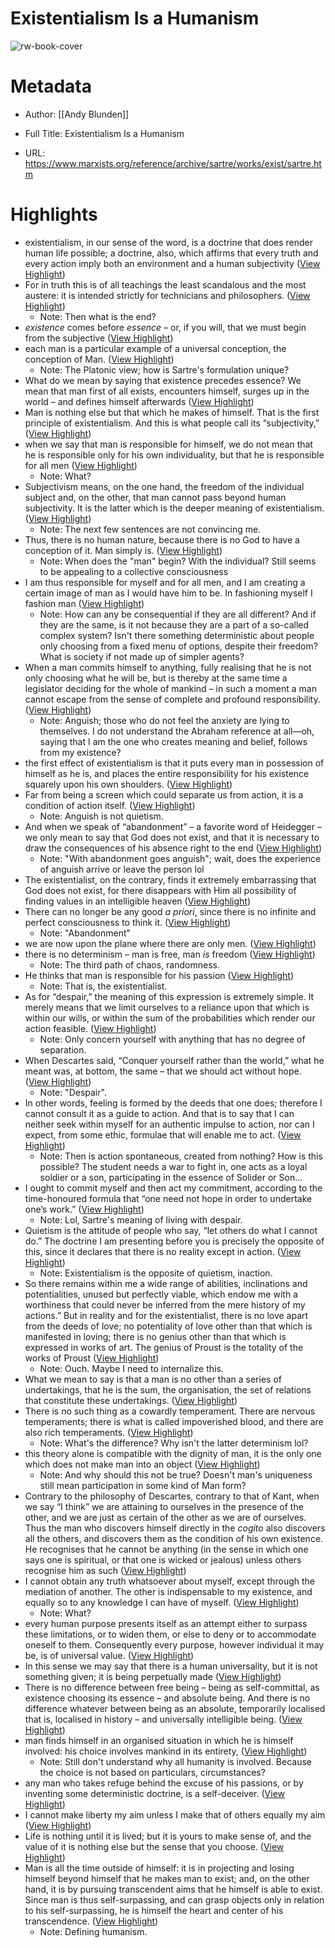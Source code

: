# Existentialism Is a Humanism

![rw-book-cover](https://readwise-assets.s3.amazonaws.com/static/images/article3.5c705a01b476.png)

# Metadata
- Author: [[Andy Blunden]]
- Full Title: Existentialism Is a Humanism

- URL: https://www.marxists.org/reference/archive/sartre/works/exist/sartre.htm

# Highlights
- existentialism, in our sense of the word, is a doctrine that does render human life possible; a doctrine, also, which affirms that every truth and every action imply both an environment and a human subjectivity ([View Highlight](https://read.readwise.io/read/01hp7gmbzs7arm7qrp8a2q2s4n))
- For in truth this is of all teachings the least scandalous and the most austere: it is intended strictly for technicians and philosophers. ([View Highlight](https://read.readwise.io/read/01hp7gp9996qzvd0tr3cqsv1xa))
    - Note: Then what is the end?
- *existence* comes before *essence* – or, if you will, that we must begin from the subjective ([View Highlight](https://read.readwise.io/read/01hp9btn5rzvpc3avbbde762mf))
- each man is a particular example of a universal conception, the conception of Man. ([View Highlight](https://read.readwise.io/read/01hp9bxgpenq5wtz7ft6hczvyf))
    - Note: The Platonic view; how is Sartre's formulation unique?
- What do we mean by saying that existence precedes essence? We mean that man first of all exists, encounters himself, surges up in the world – and defines himself afterwards ([View Highlight](https://read.readwise.io/read/01hp9c123brqdmh5rq4vy2kzdg))
- Man is nothing else but that which he makes of himself. That is the first principle of existentialism. And this is what people call its “subjectivity,” ([View Highlight](https://read.readwise.io/read/01hp9c0rq79w41axbkkdh9cw2r))
- when we say that man is responsible for himself, we do not mean that he is responsible only for his own individuality, but that he is responsible for all men ([View Highlight](https://read.readwise.io/read/01hp9c6df038vzvgyhycksj5n1))
    - Note: What?
- Subjectivism means, on the one hand, the freedom of the individual subject and, on the other, that man cannot pass beyond human subjectivity. It is the latter which is the deeper meaning of existentialism. ([View Highlight](https://read.readwise.io/read/01hp9c7fkw54tspycnstwgfd9v))
    - Note: The next few sentences are not convincing me.
- Thus, there is no human nature, because there is no God to have a conception of it. Man simply is. ([View Highlight](https://read.readwise.io/read/01hp9c1cggq9xbrhnm0f1mhdnn))
    - Note: When does the "man" begin? With the individual? Still seems to be appealing to a collective consciousness
- I am thus responsible for myself and for all men, and I am creating a certain image of man as I would have him to be. In fashioning myself I fashion man ([View Highlight](https://read.readwise.io/read/01hp9cgdxzpprr77tt9zq339cb))
    - Note: How can any be consequential if they are all different? And if they are the same, is it not because they are a part of a so-called complex system? Isn't there something deterministic about people only choosing from a fixed menu of options, despite their freedom? What is society if not made up of simpler agents?
- When a man commits himself to anything, fully realising that he is not only choosing what he will be, but is thereby at the same time a legislator deciding for the whole of mankind – in such a moment a man cannot escape from the sense of complete and profound responsibility. ([View Highlight](https://read.readwise.io/read/01hp9cqjew35d2dxnbf31t3a9p))
    - Note: Anguish; those who do not feel the anxiety are lying to themselves.
      I do not understand the Abraham reference at all—oh, saying that I am the one who creates meaning and belief, follows from my existence?
- the first effect of existentialism is that it puts every man in possession of himself as he is, and places the entire responsibility for his existence squarely upon his own shoulders. ([View Highlight](https://read.readwise.io/read/01hp9c65wgsa860m0cms70w6pd))
- Far from being a screen which could separate us from action, it is a condition of action itself. ([View Highlight](https://read.readwise.io/read/01hp9cymp5e5603c5zf0nfaf3a))
    - Note: Anguish is not quietism.
- And when we speak of “abandonment” – a favorite word of Heidegger – we only mean to say that God does not exist, and that it is necessary to draw the consequences of his absence right to the end ([View Highlight](https://read.readwise.io/read/01hpbwaqaptvn9fm64ffkj2js6))
    - Note: "With abandonment goes anguish"; wait, does the experience of anguish arrive or leave the person lol
- The existentialist, on the contrary, finds it extremely embarrassing that God does not exist, for there disappears with Him all possibility of finding values in an intelligible heaven ([View Highlight](https://read.readwise.io/read/01hp9d1hqvv0pzx47qhcb2tf8e))
- There can no longer be any good *a priori*, since there is no infinite and perfect consciousness to think it. ([View Highlight](https://read.readwise.io/read/01hp9d2ghrj3s78rptyc7dwvw6))
    - Note: "Abandonment"
- we are now upon the plane where there are only men. ([View Highlight](https://read.readwise.io/read/01hp9d2mnfpv2qzsm6rgj5p77b))
- there is no determinism – man is free, man *is* freedom ([View Highlight](https://read.readwise.io/read/01hp9d4g77vnmbgmjpwfdeamvk))
    - Note: The third path of chaos, randomness.
- He thinks that man is responsible for his passion ([View Highlight](https://read.readwise.io/read/01hpbjhx9be7ka1zr5891mmenn))
    - Note: That is, the existentialist.
- As for “despair,” the meaning of this expression is extremely simple. It merely means that we limit ourselves to a reliance upon that which is within our wills, or within the sum of the probabilities which render our action feasible. ([View Highlight](https://read.readwise.io/read/01hpbws6z2wcb0fx6s4xp6mhep))
    - Note: Only concern yourself with anything that has no degree of separation.
- When Descartes said, “Conquer yourself rather than the world,” what he meant was, at bottom, the same – that we should act without hope. ([View Highlight](https://read.readwise.io/read/01hpbwst410pefqyegtspk58dv))
    - Note: "Despair".
- In other words, feeling is formed by the deeds that one does; therefore I cannot consult it as a guide to action. And that is to say that I can neither seek within myself for an authentic impulse to action, nor can I expect, from some ethic, formulae that will enable me to act. ([View Highlight](https://read.readwise.io/read/01hpbwcw795yt927pzbhqs57k8))
    - Note: Then is action spontaneous, created from nothing? How is this possible? The student needs a war to fight in, one acts as a loyal soldier or a son, participating in the essence of Solider or Son...
- I ought to commit myself and then act my commitment, according to the time-honoured formula that “one need not hope in order to undertake one’s work.” ([View Highlight](https://read.readwise.io/read/01hpbwxmry7a4sdyj8dzeg5fxc))
    - Note: Lol, Sartre's meaning of living with despair.
- Quietism is the attitude of people who say, “let others do what I cannot do.” The doctrine I am presenting before you is precisely the opposite of this, since it declares that there is no reality except in action. ([View Highlight](https://read.readwise.io/read/01hpbwzewt414z882eyyb7ccr2))
    - Note: Existentialism is the opposite of quietism, inaction.
- So there remains within me a wide range of abilities, inclinations and potentialities, unused but perfectly viable, which endow me with a worthiness that could never be inferred from the mere history of my actions.” But in reality and for the existentialist, there is no love apart from the deeds of love; no potentiality of love other than that which is manifested in loving; there is no genius other than that which is expressed in works of art. The genius of Proust is the totality of the works of Proust ([View Highlight](https://read.readwise.io/read/01hpby9nybqfkak4rndewean93))
    - Note: Ouch. Maybe I need to internalize this.
- What we mean to say is that a man is no other than a series of undertakings, that he is the sum, the organisation, the set of relations that constitute these undertakings. ([View Highlight](https://read.readwise.io/read/01hpby8nwxrtnenz6v66aw1941))
- There is no such thing as a cowardly temperament. There are nervous temperaments; there is what is called impoverished blood, and there are also rich temperaments. ([View Highlight](https://read.readwise.io/read/01hpbycdf9w6b3kh26gca6qg5w))
    - Note: What's the difference? Why isn't the latter determinism lol?
- this theory alone is compatible with the dignity of man, it is the only one which does not make man into an object ([View Highlight](https://read.readwise.io/read/01hpbyhdwt9qvdjtr22zhx7yht))
    - Note: And why should this not be true? Doesn't man's uniqueness still mean participation in some kind of Man form?
- Contrary to the philosophy of Descartes, contrary to that of Kant, when we say “I think” we are attaining to ourselves in the presence of the other, and we are just as certain of the other as we are of ourselves. Thus the man who discovers himself directly in the *cogito* also discovers all the others, and discovers them as the condition of his own existence. He recognises that he cannot be anything (in the sense in which one says one is spiritual, or that one is wicked or jealous) unless others recognise him as such ([View Highlight](https://read.readwise.io/read/01hpbyp2y8x0wvxjk4asfm71wp))
- I cannot obtain any truth whatsoever about myself, except through the mediation of another. The other is indispensable to my existence, and equally so to any knowledge I can have of myself. ([View Highlight](https://read.readwise.io/read/01hpbyqf95kevqk8fba6hv2297))
    - Note: What?
- every human purpose presents itself as an attempt either to surpass these limitations, or to widen them, or else to deny or to accommodate oneself to them. Consequently every purpose, however individual it may be, is of universal value. ([View Highlight](https://read.readwise.io/read/01hpfjghg7rk7zjz326t1p9epd))
- In this sense we may say that there is a human universality, but it is not something given; it is being perpetually made ([View Highlight](https://read.readwise.io/read/01hpfjhb3f9hmynqz0e9dn654m))
- There is no difference between free being – being as self-committal, as existence choosing its essence – and absolute being. And there is no difference whatever between being as an absolute, temporarily localised that is, localised in history – and universally intelligible being. ([View Highlight](https://read.readwise.io/read/01hpbyy4tdcpcjmedyhe21vzpt))
- man finds himself in an organised situation in which he is himself involved: his choice involves mankind in its entirety, ([View Highlight](https://read.readwise.io/read/01hpbzaasxvbgrkm4kty43ab0q))
    - Note: Still don't understand why all humanity is involved. Because the choice is not based on particulars, circumstances?
- any man who takes refuge behind the excuse of his passions, or by inventing some deterministic doctrine, is a self-deceiver. ([View Highlight](https://read.readwise.io/read/01hpfjwnzsmcrnzdqzw2vb0jmd))
- I cannot make liberty my aim unless I make that of others equally my aim ([View Highlight](https://read.readwise.io/read/01hpfjvb4mqb5x7akqn6g5zc9g))
- Life is nothing until it is lived; but it is yours to make sense of, and the value of it is nothing else but the sense that you choose. ([View Highlight](https://read.readwise.io/read/01hpfk1k6n9sy2zfj5kkr3j1a7))
- Man is all the time outside of himself: it is in projecting and losing himself beyond himself that he makes man to exist; and, on the other hand, it is by pursuing transcendent aims that he himself is able to exist. Since man is thus self-surpassing, and can grasp objects only in relation to his self-surpassing, he is himself the heart and center of his transcendence. ([View Highlight](https://read.readwise.io/read/01hpfk43e5e5c6pddrkv9thk5h))
    - Note: Defining humanism.
